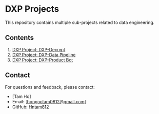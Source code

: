 # DXP Projects

This repository contains multiple sub-projects related to data engineering.

## Contents

1. [DXP Project: DXP-Decrypt](./DXP-Decrypt)
2. [DXP Project: DXP-Data Pipeline](./DXP-DataPipeline)
3. [DXP Project: DXP-Product Bot](./DXP-ProductBot)

## Contact

For questions and feedback, please contact:

- [Tam Ho]
- Email: [hongoctam0812@gmail.com]
- GitHub: [Hntam812](https://github.com/Hntam812)

